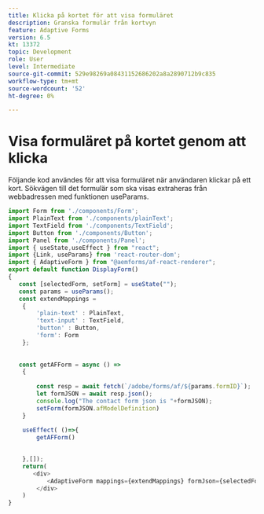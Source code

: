 ```yaml
---
title: Klicka på kortet för att visa formuläret
description: Granska formulär från kortvyn
feature: Adaptive Forms
version: 6.5
kt: 13372
topic: Development
role: User
level: Intermediate
source-git-commit: 529e98269a08431152686202a8a2890712b9c835
workflow-type: tm+mt
source-wordcount: '52'
ht-degree: 0%

---
```


# Visa formuläret på kortet genom att klicka

Följande kod användes för att visa formuläret när användaren klickar på ett kort. Sökvägen till det formulär som ska visas extraheras från webbadressen med funktionen useParams.

```javascript
import Form from './components/Form';
import PlainText from './components/plainText';
import TextField from './components/TextField';
import Button from './components/Button';
import Panel from './components/Panel';
import { useState,useEffect } from "react";
import {Link, useParams} from 'react-router-dom';
import { AdaptiveForm } from "@aemforms/af-react-renderer";
export default function DisplayForm()
{
   const [selectedForm, setForm] = useState("");
   const params = useParams();
   const extendMappings =
    {
        'plain-text' : PlainText,
        'text-input' : TextField,
        'button' : Button,
        'form': Form
    };
    
    
   const getAFForm = async () =>
    {
           
        const resp = await fetch(`/adobe/forms/af/${params.formID}`);
        let formJSON = await resp.json();
        console.log("The contact form json is "+formJSON);
        setForm(formJSON.afModelDefinition)
    }
    
    useEffect( ()=>{
        getAFForm()
        

    },[]);
    return(
       <div>
           <AdaptiveForm mappings={extendMappings} formJson={selectedForm}/>
        </div>
    )
}
```

